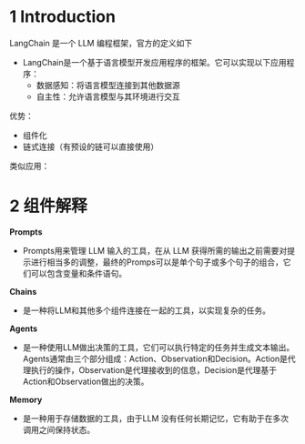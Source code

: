 # 1 Introduction

LangChain 是一个 LLM 编程框架，官方的定义如下
- LangChain是一个基于语言模型开发应用程序的框架。它可以实现以下应用程序：
	- 数据感知：将语言模型连接到其他数据源
	- 自主性：允许语言模型与其环境进行交互

优势：
- 组件化
- 链式连接（有预设的链可以直接使用）

类似应用：

# 2 组件解释

**Prompts**

- Prompts用来管理 LLM 输入的工具，在从 LLM 获得所需的输出之前需要对提示进行相当多的调整，最终的Promps可以是单个句子或多个句子的组合，它们可以包含变量和条件语句。

**Chains**

- 是一种将LLM和其他多个组件连接在一起的工具，以实现复杂的任务。

**Agents**

- 是一种使用LLM做出决策的工具，它们可以执行特定的任务并生成文本输出。Agents通常由三个部分组成：Action、Observation和Decision。Action是代理执行的操作，Observation是代理接收到的信息，Decision是代理基于Action和Observation做出的决策。

**Memory**

- 是一种用于存储数据的工具，由于LLM 没有任何长期记忆，它有助于在多次调用之间保持状态。